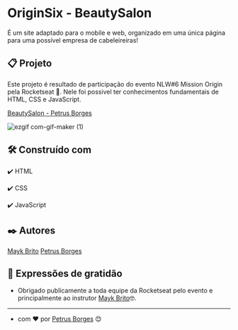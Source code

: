 # OriginSix - BeautySalon

É um site adaptado para o mobile e web, organizado em uma única página para uma possível
empresa de cabeleireiras!

## 📋 Projeto

Este projeto é resultado de participação do evento NLW#6 Mission Origin pela Rocketseat 🚀.
Nele foi possivel ter conhecimentos fundamentais de HTML, CSS e JavaScript.

[BeautySalon - Petrus Borges](https://petrusborges-beautysalon.netlify.app)

![ezgif com-gif-maker (1)](https://user-images.githubusercontent.com/105453766/168395457-2152dc05-e4c0-45c0-b283-2f9e23629fb6.gif)

## 🛠️ Construído com

✔️ HTML

✔️ CSS

✔️ JavaScript

## ✒️ Autores

[Mayk Brito](https://github.com/maykbrito)
[Petrus Borges](https://github.com/PetrusBorges)

## 🎁 Expressões de gratidão

- Obrigado publicamente a toda equipe da Rocketseat pelo evento e principalmente ao instrutor
  [Mayk Brito](https://github.com/maykbrito)🤓.

---

- com ❤️ por [Petrus Borges](https://www.linkedin.com/in/petrusborgesmachado/) 😊
